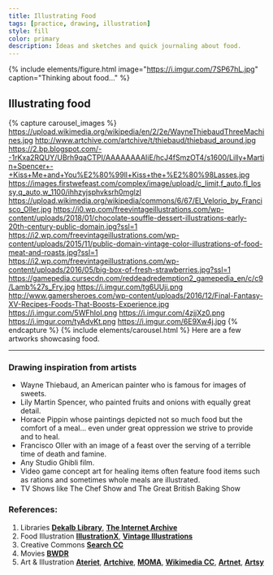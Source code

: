 ```yaml
---
title: Illustrating Food
tags: [practice, drawing, illustration]
style: fill
color: primary
description: Ideas and sketches and quick journaling about food.
---
```


{% include elements/figure.html image="https://i.imgur.com/7SP67hL.jpg" caption="Thinking about food..." %}

## Illustrating food

{% capture carousel_images %}
https://upload.wikimedia.org/wikipedia/en/2/2e/WayneThiebaudThreeMachines.jpg
http://www.artchive.com/artchive/t/thiebaud/thiebaud_around.jpg
https://2.bp.blogspot.com/--1rKxa2RQUY/UBrh9qaCTPI/AAAAAAAAIiE/hcJ4fSmzOT4/s1600/Lilly+Martin+Spencer+-+Kiss+Me+and+You%E2%80%99ll+Kiss+the+%E2%80%98Lasses.jpg
https://images.firstwefeast.com/complex/image/upload/c_limit,f_auto,fl_lossy,q_auto,w_1100/ihhzyjsphvksrh0mglzl
https://upload.wikimedia.org/wikipedia/commons/6/67/El_Velorio_by_Francisco_Oller.jpg
https://i0.wp.com/freevintageillustrations.com/wp-content/uploads/2018/01/chocolate-souffle-dessert-illustrations-early-20th-century-public-domain.jpg?ssl=1
https://i2.wp.com/freevintageillustrations.com/wp-content/uploads/2015/11/public-domain-vintage-color-illustrations-of-food-meat-and-roasts.jpg?ssl=1
https://i2.wp.com/freevintageillustrations.com/wp-content/uploads/2016/05/big-box-of-fresh-strawberries.jpg?ssl=1
https://gamepedia.cursecdn.com/reddeadredemption2_gamepedia_en/c/c9/Lamb%27s_Fry.jpg
https://i.imgur.com/tg6UUji.png
http://www.gamersheroes.com/wp-content/uploads/2016/12/Final-Fantasy-XV-Recipes-Foods-That-Boosts-Experience.jpg
https://i.imgur.com/5WFhIoI.png
https://i.imgur.com/4zjjXz0.png
https://i.imgur.com/tyAdvKt.png
https://i.imgur.com/6E9Xw4j.jpg
{% endcapture %}
{% include elements/carousel.html %}
Here are a few artworks showcasing food.
___


### Drawing inspiration from artists 

+ Wayne Thiebaud, an American painter who is famous for images of sweets.
+ Lily Martin Spencer, who painted fruits and onions with equally great detail.
+ Horace Pippin whose paintings depicted not so much food but the comfort of a meal... even under great oppression we strive to provide and to heal. 
+ Francisco Oller with an image of a feast over the serving of a terrible time of death and famine.
+ Any Studio Ghibli film.
+ Video game concept art for healing items often feature food items such as rations and sometimes whole meals are illustrated.
+ TV Shows like The Chef Show and The Great British Baking Show



### References:

1. Libraries   **[Dekalb Library](https://dekalblibrary.org/)**,  **[The Internet Archive](https://archive.org)**
2. Food Illustration  **[IllustrationX](illustrationx.com)**, **[Vintage Illustrations](freevintageillustrations.com)**
3. Creative Commons  **[Search CC](search.creativecommons.org)**
4. Movies  **[BWDR](brightwalldarkroom.com)**
5. Art & Illustration  **[Ateriet](ateriet.com)**, **[Artchive](artchive.com)**, **[MOMA](moma.org)**, **[Wikimedia CC](commons.wikimedia.org/)**, **[Artnet](artnet.com)**, **[Artsy](artsy.net)**
